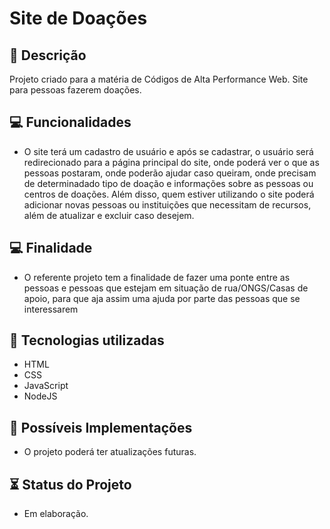 # Site de Doações
## :speech_balloon: Descrição
Projeto criado para a matéria de Códigos de Alta Performance Web. Site para pessoas fazerem doações.

## :computer: Funcionalidades
- O site terá um cadastro de usuário e após se cadastrar, o usuário será redirecionado para a página principal do site, onde poderá ver o que as pessoas postaram, onde poderão ajudar caso queiram, onde precisam de determinadado tipo de doação e informações sobre as pessoas ou centros de doações. Além disso, quem estiver utilizando o site poderá adicionar novas pessoas ou instituições que necessitam de recursos, além de atualizar e excluir caso desejem.  
## :computer: Finalidade
- O referente projeto tem a finalidade de fazer uma ponte entre as pessoas e pessoas que estejam em situação de rua/ONGS/Casas de apoio, para que aja assim uma ajuda por parte das pessoas que se interessarem

## :robot: Tecnologias utilizadas
- HTML
- CSS
- JavaScript
- NodeJS

## :open_file_folder: Possíveis Implementações
- O projeto poderá ter atualizações futuras.

## :hourglass_flowing_sand: Status do Projeto
- Em elaboração.
